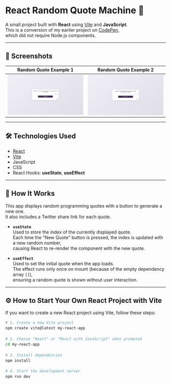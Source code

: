 # React Random Quote Machine 🎲

A small project built with **React** using [Vite](https://vitejs.dev/) and **JavaScript**.  
This is a conversion of my earlier project on [CodePen](https://codepen.io/imtvvqrc-the-bashful/pen/GRbvKow),  
which did not require Node.js components.

---

## 📸 Screenshots

| Random Quote Example 1                                   | Random Quote Example 2                                   |
| -------------------------------------------------------- | -------------------------------------------------------- |
| ![Screenshot 1](./Skjermbilde%202025-07-28%20164936.png) | ![Screenshot 2](./Skjermbilde%202025-07-28%20165052.png) |

---

## 🛠️ Technologies Used

- [React](https://react.dev/)
- [Vite](https://vitejs.dev/)
- JavaScript
- CSS
- React Hooks: **useState**, **useEffect**

---

## 🔧 How It Works

This app displays random programming quotes with a button to generate a new one.  
It also includes a Twitter share link for each quote.

- **`useState`**  
  Used to store the index of the currently displayed quote.  
  Each time the "New Quote" button is pressed, the index is updated with a new random number,  
  causing React to re-render the component with the new quote.

- **`useEffect`**  
  Used to set the initial quote when the app loads.  
  The effect runs only once on mount (because of the empty dependency array `[]`),  
  ensuring a random quote is shown without user interaction.

---

## ⚙️ How to Start Your Own React Project with Vite

If you want to create a new React project using Vite, follow these steps:

```bash
# 1. Create a new Vite project
npm create vite@latest my-react-app

# 2. Choose "React" or "React with JavaScript" when prompted
cd my-react-app

# 3. Install dependencies
npm install

# 4. Start the development server
npm run dev
```
